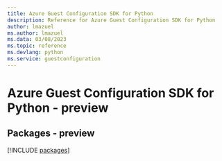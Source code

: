 ```yaml
---
title: Azure Guest Configuration SDK for Python
description: Reference for Azure Guest Configuration SDK for Python
author: lmazuel
ms.author: lmazuel
ms.data: 03/08/2023
ms.topic: reference
ms.devlang: python
ms.service: guestconfiguration
---
```

# Azure Guest Configuration SDK for Python - preview
## Packages - preview
[!INCLUDE [packages](guest-configuration-index.md)]